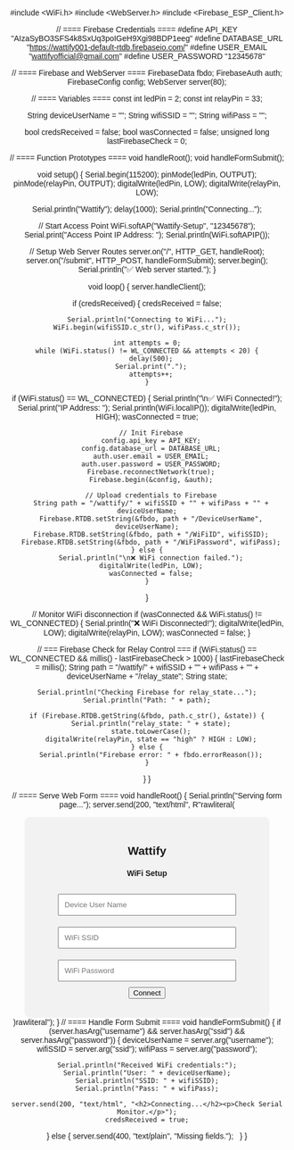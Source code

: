 #include <WiFi.h>
#include <WebServer.h>
#include <Firebase_ESP_Client.h>

// ==== Firebase Credentials ====
#define API_KEY "AIzaSyBO3SFS4k8SxUq3poIGeH9Xgi98BDP1eeg"
#define DATABASE_URL "https://wattify001-default-rtdb.firebaseio.com/"
#define USER_EMAIL "wattifyofficial@gmail.com"
#define USER_PASSWORD "12345678"

// ==== Firebase and WebServer ====
FirebaseData fbdo;
FirebaseAuth auth;
FirebaseConfig config;
WebServer server(80);

// ==== Variables ====
const int ledPin = 2;
const int relayPin = 33;

String deviceUserName = "";
String wifiSSID = "";
String wifiPass = "";

bool credsReceived = false;
bool wasConnected = false;
unsigned long lastFirebaseCheck = 0;

// ==== Function Prototypes ====
void handleRoot();
void handleFormSubmit();

void setup() {
  Serial.begin(115200);
  pinMode(ledPin, OUTPUT);
pinMode(relayPin, OUTPUT);
  digitalWrite(ledPin, LOW);
  digitalWrite(relayPin, LOW);

  Serial.println("Wattify");
  delay(1000);
  Serial.println("Connecting...");

  // Start Access Point
  WiFi.softAP("Wattify-Setup", "12345678");
  Serial.print("Access Point IP Address: ");
  Serial.println(WiFi.softAPIP());

  // Setup Web Server Routes
  server.on("/", HTTP_GET, handleRoot);
  server.on("/submit", HTTP_POST, handleFormSubmit);
  server.begin();
  Serial.println("✅ Web server started.");
}

void loop() {
  server.handleClient();

  if (credsReceived) {
    credsReceived = false;

    Serial.println("Connecting to WiFi...");
    WiFi.begin(wifiSSID.c_str(), wifiPass.c_str());

    int attempts = 0;
    while (WiFi.status() != WL_CONNECTED && attempts < 20) {
      delay(500);
      Serial.print(".");
      attempts++;
    }

 if (WiFi.status() == WL_CONNECTED) {
      Serial.println("\n✅ WiFi Connected!");
      Serial.print("IP Address: ");
      Serial.println(WiFi.localIP());
      digitalWrite(ledPin, HIGH);
      wasConnected = true;

      // Init Firebase
      config.api_key = API_KEY;
      config.database_url = DATABASE_URL;
      auth.user.email = USER_EMAIL;
      auth.user.password = USER_PASSWORD;
      Firebase.reconnectNetwork(true);
      Firebase.begin(&config, &auth);

      // Upload credentials to Firebase
      String path = "/wattify/" + wifiSSID + "" + wifiPass + "" + deviceUserName;
      Firebase.RTDB.setString(&fbdo, path + "/DeviceUserName", deviceUserName);
      Firebase.RTDB.setString(&fbdo, path + "/WiFiID", wifiSSID);
      Firebase.RTDB.setString(&fbdo, path + "/WiFiPassword", wifiPass);
    } else {
      Serial.println("\n❌ WiFi connection failed.");
      digitalWrite(ledPin, LOW);
      wasConnected = false;
    }
  }

  // Monitor WiFi disconnection
  if (wasConnected && WiFi.status() != WL_CONNECTED) {
    Serial.println("❌ WiFi Disconnected!");
    digitalWrite(ledPin, LOW);
    digitalWrite(relayPin, LOW);
    wasConnected = false;
  }

  // === Firebase Check for Relay Control ===
  if (WiFi.status() == WL_CONNECTED && millis() - lastFirebaseCheck > 1000) {
    lastFirebaseCheck = millis();
    String path = "/wattify/" + wifiSSID + "" + wifiPass + "" + deviceUserName + "/relay_state";
    String state;

    Serial.println("Checking Firebase for relay_state...");
    Serial.println("Path: " + path);

    if (Firebase.RTDB.getString(&fbdo, path.c_str(), &state)) {
      Serial.println("relay_state: " + state);
      state.toLowerCase();
      digitalWrite(relayPin, state == "high" ? HIGH : LOW);
    } else {
      Serial.println("Firebase error: " + fbdo.errorReason());
    }
  }
}

// ==== Serve Web Form ====
void handleRoot() {
  Serial.println("Serving form page...");
  server.send(200, "text/html", R"rawliteral(
    <!DOCTYPE html><html><head><title>Wattify - WiFi Setup</title>
    <meta name='viewport' content='width=device-width, initial-scale=1'>
    <style>
      body{font-family:Arial;text-align:center;padding:20px;}
      input{padding:10px;width:80%;margin:10px;}
      .container{max-width:400px;margin:auto;background:#f2f2f2;padding:20px;border-radius:10px;}
    </style></head><body>
    <div class='container'>
      <h2>Wattify</h2>
      <h4>WiFi Setup</h4>
      <form action='/submit' method='POST'>
        <input name='username' placeholder='Device User Name' required><br>
        <input name='ssid' placeholder='WiFi SSID' required><br>
        <input type='password' name='password' placeholder='WiFi Password' required><br>
        <button type='submit'>Connect</button>
      </form>
    </div></body></html>
  )rawliteral");
}
  // ==== Handle Form Submit ====
void handleFormSubmit() {
  if (server.hasArg("username") && server.hasArg("ssid") && server.hasArg("password")) {
    deviceUserName = server.arg("username");
    wifiSSID = server.arg("ssid");
    wifiPass = server.arg("password");

    Serial.println("Received WiFi credentials:");
    Serial.println("User: " + deviceUserName);
    Serial.println("SSID: " + wifiSSID);
    Serial.println("Pass: " + wifiPass);

    server.send(200, "text/html", "<h2>Connecting...</h2><p>Check Serial Monitor.</p>");
    credsReceived = true;
  } else {
    server.send(400, "text/plain", "Missing fields.");
  }
}
